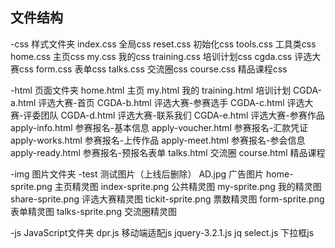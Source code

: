 ## 文件结构
 
 -css   样式文件夹
    index.css       	全局css
    reset.css       	初始化css
    tools.css       	工具类css
    home.css        	主页css
    my.css          	我的css
    training.css    	培训计划css
    cgda.css			评选大赛css
	form.css        	表单css
	talks.css			交流圈css
	course.css			精品课程css

 -html  页面文件夹
    home.html       	主页
    my.html         	我的
    training.html   	培训计划
    CGDA-a.html  		评选大赛-首页
    CGDA-b.html  		评选大赛-参赛选手
	CGDA-c.html  		评选大赛-评委团队
	CGDA-d.html  		评选大赛-联系我们
	CGDA-e.html  		评选大赛-参赛作品
	apply-info.html 	参赛报名-基本信息
	apply-voucher.html 	参赛报名-汇款凭证
	apply-works.html 	参赛报名-上传作品
	apply-meet.html		参赛报名-参会信息
	apply-ready.html	参赛报名-预报名表单
	talks.html 			交流圈
	course.html 		精品课程

 -img   图片文件夹
    -test   			测试图片（上线后删除）
    AD.jpg  			广告图片
    home-sprite.png 	主页精灵图
    index-sprite.png	公共精灵图
    my-sprite.png		我的精灵图
    share-sprite.png	评选大赛精灵图
    tickit-sprite.png	票数精灵图 
    form-sprite.png		表单精灵图
    talks-sprite.png	交流圈精灵图


 -js    JavaScript文件夹
    dpr.js          	移动端适配js
    jquery-3.2.1.js		jq
    select.js			下拉框js
